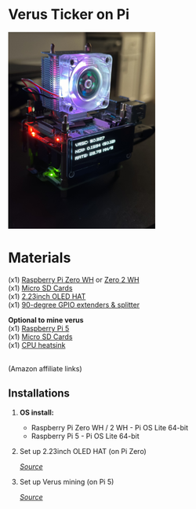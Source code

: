 # Verus Ticker on Pi
<img src="images/verusTicker.jpeg" alt="tinySetup1" width="300">


# Materials
(x1) [Raspberry Pi Zero WH](https://amzn.to/49mZVxC) or [Zero 2 WH](https://amzn.to/3Ov69Dm)<br />
(x1) [Micro SD Cards](https://amzn.to/48bSKY8)<br />
(x1) [2.23inch OLED HAT](https://amzn.to/3V2gCKb)<br />
(x1) [90-degree GPIO extenders & splitter](https://amzn.to/3Uooea9)<br />

__Optional to mine verus__ <br />
(x1) [Raspberry Pi 5](https://amzn.to/3PGuwie) <br />
(x1) [Micro SD Cards](https://amzn.to/3uGUxX8)<br />
(x1) [CPU heatsink](https://amzn.to/3OGf84X)<br />

<br />
(Amazon affiliate links)<br />


## **Installations**

1. **OS install:**
   - Raspberry Pi Zero WH / 2 WH - Pi OS Lite 64-bit <br />
   - Raspberry Pi 5 - Pi OS Lite 64-bit

2. Set up 2.23inch OLED HAT (on Pi Zero) 

    _[Source](https://www.waveshare.com/wiki/2.23inch_OLED_HAT)_
   <br />

3. Set up Verus mining (on Pi 5) 

    _[Source](https://github.com/monkins1010/ccminer/releases/tag/v3.8.3a)_
   <br />
